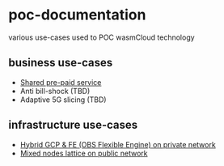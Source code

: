 # poc-documentation

various use-cases used to POC wasmCloud technology

## business use-cases

- [Shared pre-paid service](poc-biz-prepaid-shared-bucket.md)
- Anti bill-shock (TBD)
- Adaptive 5G slicing (TBD)

## infrastructure use-cases

- [Hybrid GCP & FE (OBS Flexible Engine) on private network](poc-infra-gcp-fe-private-network.md)
- [Mixed nodes lattice on public network](poc-infra-mixed-nodes-public-network.md)
